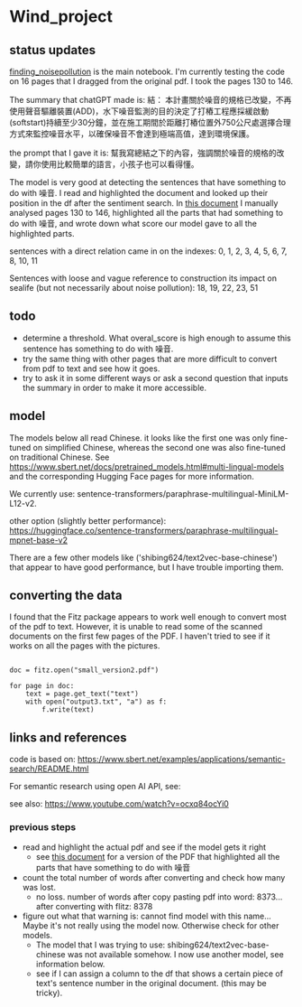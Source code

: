 # Wind_project

## status updates

[finding_noisepollution](https://github.com/Jasper-Hewitt/Wind_project/blob/main/finding_noisepollution.ipynb) is the main notebook. I'm currently testing the code on 16 pages that I dragged from the original pdf. I took the pages 130 to 146. 

The summary that chatGPT made is: 結： 本計畫關於噪音的規格已改變，不再使用聲音驅離裝置(ADD)，水下噪音監測的目的決定了打樁工程應採緩啟動(softstart)持續至少30分鐘，並在施工期間於距離打樁位置外750公尺處選擇合理方式來監控噪音水平，以確保噪音不會達到極端高值，達到環境保護。

the prompt that I gave it is: 幫我寫總結之下的內容，強調關於噪音的規格的改變，請你使用比較簡單的語言，小孩子也可以看得懂。

The model is very good at detecting the sentences that have something to do with 噪音. I read and highlighted the document and looked up their position in the df after the sentiment search. In [this document](https://github.com/Jasper-Hewitt/Wind_project/blob/main/data/verified_dragged_130_146.pdf) I manually analysed pages 130 to 146, highlighted all the parts that had something to do with 噪音, and wrote down what score our model gave to all the highlighted parts. 

sentences with a direct relation came in on the indexes: 
0, 1, 2, 3, 4, 5, 6, 7, 8, 10, 11

Sentences with loose and vague reference to construction its impact on sealife (but not necessarily about noise pollution):
18, 19, 22, 23, 51 


## todo


- determine a threshold. What overal_score is high enough to assume this sentence has something to do with 噪音.
- try the same thing with other pages that are more difficult to convert from pdf to text and see how it goes.
- try to ask it in some different ways or ask a second question that inputs the summary in order to make it more accessible. 

## model

The models below all read Chinese. it looks like the first one was only fine-tuned on simplified Chinese, whereas the second one was also fine-tuned on traditional Chinese. See https://www.sbert.net/docs/pretrained_models.html#multi-lingual-models and the corresponding Hugging Face pages for more information. 

We currently use: sentence-transformers/paraphrase-multilingual-MiniLM-L12-v2.

other option (slightly better performance): https://huggingface.co/sentence-transformers/paraphrase-multilingual-mpnet-base-v2 

There are a few other models like ('shibing624/text2vec-base-chinese') that appear to have good performance, but I have trouble importing them.  

## converting the data
I found that the Fitz package appears to work well enough to convert most of the pdf to text. However, it is unable to read some of the scanned documents on the first few pages of the PDF. I haven't tried to see if it works on all the pages with the pictures.

```import fitz

doc = fitz.open("small_version2.pdf")

for page in doc:
    text = page.get_text("text")
    with open("output3.txt", "a") as f:
        f.write(text)
```

     

## links and references
code is based on: https://www.sbert.net/examples/applications/semantic-search/README.html

For semantic research using open AI API, see: 

see also: https://www.youtube.com/watch?v=ocxq84ocYi0 



### previous steps 

- read and highlight the actual pdf and see if the model gets it right
    - see [this document](https://github.com/Jasper-Hewitt/Wind_project/blob/main/data/highlights_dragged_130_146.pdf) for a version of the PDF that highlighted all the parts that have something to do with 噪音
- count the total number of words after converting and check how many was lost.
    - no loss. number of words after copy pasting pdf into word: 8373... after converting with flitz: 8378
- figure out what that warning is: cannot find model with this name... Maybe it's not really using the model now. Otherwise check for other models. 
    - The model that I was trying to use: shibing624/text2vec-base-chinese was not available somehow. I now use another model, see information below. 
    - see if I can assign a column to the df that shows a certain piece of text's sentence number in the original document. (this may be tricky). 
